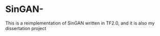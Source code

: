 # SinGAN-
This is a reimplementation of SinGAN written in TF2.0, and it is also my dissertation project
